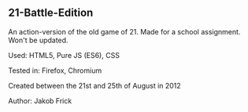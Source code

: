 ## 21-Battle-Edition
An action-version of the old game of 21.
Made for a school assignment.
Won't be updated.

Used:
  HTML5,
  Pure JS (ES6),
  CSS

Tested in:
  Firefox,
  Chromium
  
Created between the 21st and 25th of August in 2012

Author: Jakob Frick
